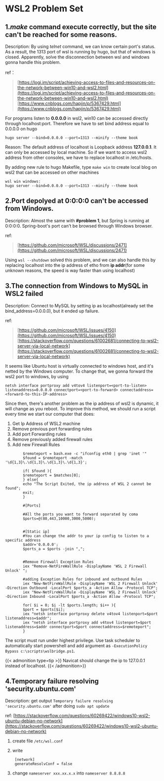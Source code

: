 # WSL2 Problem Set


<!--more-->
## 1._make_ command execute correctly, but the site can't be reached for some reasons.

Description: By using _telnet_ command, we can know certain port's status. As a result, the 1313 port of wsl is running by hugo, but that of windows is closed. Apparently, solve the disconnection between wsl and windows gonna handle this problem.

ref：  
>[https://logi.im/script/achieving-access-to-files-and-resources-on-the-network-between-win10-and-wsl2.html](https://logi.im/script/achieving-access-to-files-and-resources-on-the-network-between-win10-and-wsl2.html)  
[https://www.cnblogs.com/hapjin/p/5367429.html](https://www.cnblogs.com/hapjin/p/5367429.html)

For programs listen to **0.0.0.0** in wsl2, win10 can be accessed directly through localhost:port. Therefore we have to set bind address equal to 0.0.0.0 on hugo

    hugo server --bind=0.0.0.0 --port=1313 --minify --theme book 

Reason: The default address of localhost is Loopback address **127.0.0.1**. It can only be accessed by local machine. So if we want to access wsl2 address from other consoles, we have to replace localhost in /etc/hosts.

By adding new rule to hugo Makefile, type `make win` to create local blog on wsl2 that can be accessed on other machines

    wsl win windows:  
    hugo server --bind=0.0.0.0 --port=1313 --minify --theme book  

## 2.Port depolyed at 0:0:0:0 can't be accessed from Windows.

Description: Almost the same with **#problem 1**, but Spring is running at 0:0:0:0. Spring-boot's port can't be browsed through Windows browser. 

ref:
>[https://github.com/microsoft/WSL/discussions/2471](https://github.com/microsoft/WSL/discussions/2471)

Using `wsl --shutdown` solved this problem, and we can also handle this by replacing localhost into the ip address of etho from **ip addr**(for some unknown reasons, the speed is way faster than using localhost)


## 3.The connection from Windows to MySQL in WSL2 failed

Description: Connect to MySQL by setting ip as localhost(already set the bind_address=0.0.0.0), but it ended up failure.

ref:
>[https://github.com/microsoft/WSL/issues/4150](https://github.com/microsoft/WSL/issues/4150)  
>[https://stackoverflow.com/questions/61002681/connecting-to-wsl2-server-via-local-network](https://stackoverflow.com/questions/61002681/connecting-to-wsl2-server-via-local-network)

It seems like Ubuntu host is virtually connected to windows host, and it's netted by the Windows computer. To change that, we gonna forward the wsl2 port to windows, by using

    netsh interface portproxy add v4tov4 listenport=<port-to-listen> listenaddress=0.0.0.0 connectport=<port-to-forward> connectaddress=<forward-to-this-IP-address>

Since then, there's another problem as the ip address of wsl2 is dynamic, it will change as you reboot. To improve this method, we should run a script every time we start our computer that does:
1. Get Ip Address of WSL2 machine
2. Remove previous port forwarding rules
3. Add port Forwarding rules
4. Remove previously added firewall rules
5. Add new Firewall Rules

```Script
        $remoteport = bash.exe -c "ifconfig eth0 | grep 'inet '"
        $found = $remoteport -match '\d{1,3}\.\d{1,3}\.\d{1,3}\.\d{1,3}';

        if( $found ){
        $remoteport = $matches[0];
        } else{
        echo "The Script Exited, the ip address of WSL 2 cannot be found";
        exit;
        }

        #[Ports]

        #All the ports you want to forward separated by coma
        $ports=@(80,443,10000,3000,5000);


        #[Static ip]
        #You can change the addr to your ip config to listen to a specific address
        $addr='0.0.0.0';
        $ports_a = $ports -join ",";


        #Remove Firewall Exception Rules
        iex "Remove-NetFireWallRule -DisplayName 'WSL 2 Firewall Unlock' ";

        #adding Exception Rules for inbound and outbound Rules
        iex "New-NetFireWallRule -DisplayName 'WSL 2 Firewall Unlock' -Direction Outbound -LocalPort $ports_a -Action Allow -Protocol TCP";
        iex "New-NetFireWallRule -DisplayName 'WSL 2 Firewall Unlock' -Direction Inbound -LocalPort $ports_a -Action Allow -Protocol TCP";

        for( $i = 0; $i -lt $ports.length; $i++ ){
        $port = $ports[$i];
        iex "netsh interface portproxy delete v4tov4 listenport=$port listenaddress=$addr";
        iex "netsh interface portproxy add v4tov4 listenport=$port listenaddress=$addr connectport=$port connectaddress=$remoteport";
        }
```
The script must run under highest privilege. Use task scheduler to automatically start powershell and add argument as `-ExecutionPolicy Bypass c:\scripts\wslbridge.ps1`.

{{< admonition type=tip >}}
  Navicat should change the ip to 127.0.0.1 instead of localhost.
{{< /admonition>}}

## 4.Temporary failure resolving 'security.ubuntu.com'

Description: get output `Temporary failure resolving 'security.ubuntu.com'` after doing `sudo apt update`

ref:
[https://stackoverflow.com/questions/60269422/windows10-wsl2-ubuntu-debian-no-network](https://stackoverflow.com/questions/60269422/windows10-wsl2-ubuntu-debian-no-network)

1. create file `/etc/wsl.conf`
2. write
   
        [network]  
        generateResolvConf = false
3. change `nameserver xxx.xx.x.x` into `nameserver 8.8.8.8`  

